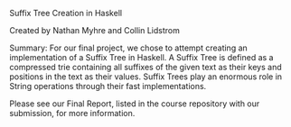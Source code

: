 Suffix Tree Creation in Haskell

Created by Nathan Myhre and Collin Lidstrom

Summary:
  For our final project, we chose to attempt creating an implementation of a Suffix Tree in Haskell. A Suffix Tree is defined as a compressed trie containing all suffixes of the given text as their keys and positions in the text as their values. Suffix Trees play an enormous role in String operations through their fast implementations. 
  
Please see our Final Report, listed in the course repository with our submission, for more information.
